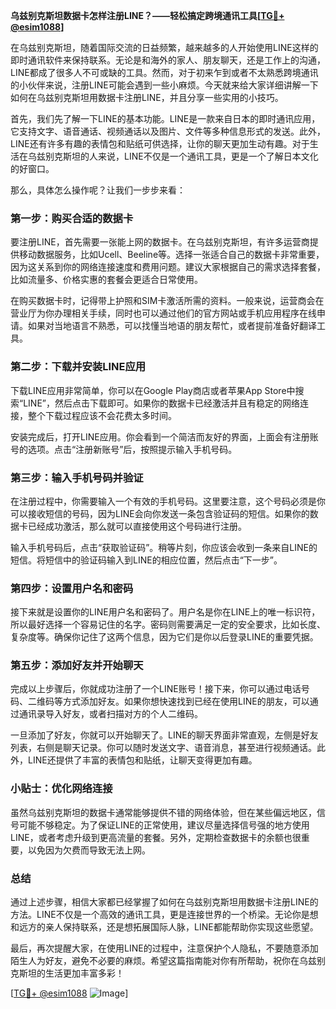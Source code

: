 **乌兹别克斯坦数据卡怎样注册LINE？——轻松搞定跨境通讯工具[[TG💪+ @esim1088](https://t.me/s/esim1088)]**

在乌兹别克斯坦，随着国际交流的日益频繁，越来越多的人开始使用LINE这样的即时通讯软件来保持联系。无论是和海外的家人、朋友聊天，还是工作上的沟通，LINE都成了很多人不可或缺的工具。然而，对于初来乍到或者不太熟悉跨境通讯的小伙伴来说，注册LINE可能会遇到一些小麻烦。今天就来给大家详细讲解一下如何在乌兹别克斯坦用数据卡注册LINE，并且分享一些实用的小技巧。

首先，我们先了解一下LINE的基本功能。LINE是一款来自日本的即时通讯应用，它支持文字、语音通话、视频通话以及图片、文件等多种信息形式的发送。此外，LINE还有许多有趣的表情包和贴纸可供选择，让你的聊天更加生动有趣。对于生活在乌兹别克斯坦的人来说，LINE不仅是一个通讯工具，更是一个了解日本文化的好窗口。

那么，具体怎么操作呢？让我们一步步来看：

### 第一步：购买合适的数据卡

要注册LINE，首先需要一张能上网的数据卡。在乌兹别克斯坦，有许多运营商提供移动数据服务，比如Ucell、Beeline等。选择一张适合自己的数据卡非常重要，因为这关系到你的网络连接速度和费用问题。建议大家根据自己的需求选择套餐，比如流量多、价格实惠的套餐会更适合日常使用。

在购买数据卡时，记得带上护照和SIM卡激活所需的资料。一般来说，运营商会在营业厅为你办理相关手续，同时也可以通过他们的官方网站或手机应用程序在线申请。如果对当地语言不熟悉，可以找懂当地语的朋友帮忙，或者提前准备好翻译工具。

### 第二步：下载并安装LINE应用

下载LINE应用非常简单，你可以在Google Play商店或者苹果App Store中搜索“LINE”，然后点击下载即可。如果你的数据卡已经激活并且有稳定的网络连接，整个下载过程应该不会花费太多时间。

安装完成后，打开LINE应用。你会看到一个简洁而友好的界面，上面会有注册账号的选项。点击“注册新账号”后，按照提示输入手机号码。

### 第三步：输入手机号码并验证

在注册过程中，你需要输入一个有效的手机号码。这里要注意，这个号码必须是你可以接收短信的号码，因为LINE会向你发送一条包含验证码的短信。如果你的数据卡已经成功激活，那么就可以直接使用这个号码进行注册。

输入手机号码后，点击“获取验证码”。稍等片刻，你应该会收到一条来自LINE的短信。将短信中的验证码输入到LINE的相应位置，然后点击“下一步”。

### 第四步：设置用户名和密码

接下来就是设置你的LINE用户名和密码了。用户名是你在LINE上的唯一标识符，所以最好选择一个容易记住的名字。密码则需要满足一定的安全要求，比如长度、复杂度等。确保你记住了这两个信息，因为它们是你以后登录LINE的重要凭据。

### 第五步：添加好友并开始聊天

完成以上步骤后，你就成功注册了一个LINE账号！接下来，你可以通过电话号码、二维码等方式添加好友。如果你想快速找到已经在使用LINE的朋友，可以通过通讯录导入好友，或者扫描对方的个人二维码。

一旦添加了好友，你就可以开始聊天了。LINE的聊天界面非常直观，左侧是好友列表，右侧是聊天记录。你可以随时发送文字、语音消息，甚至进行视频通话。此外，LINE还提供了丰富的表情包和贴纸，让聊天变得更加有趣。

### 小贴士：优化网络连接

虽然乌兹别克斯坦的数据卡通常能够提供不错的网络体验，但在某些偏远地区，信号可能不够稳定。为了保证LINE的正常使用，建议尽量选择信号强的地方使用LINE，或者考虑升级到更高流量的套餐。另外，定期检查数据卡的余额也很重要，以免因为欠费而导致无法上网。

### 总结

通过上述步骤，相信大家都已经掌握了如何在乌兹别克斯坦用数据卡注册LINE的方法。LINE不仅是一个高效的通讯工具，更是连接世界的一个桥梁。无论你是想和远方的亲人保持联系，还是想拓展国际人脉，LINE都能帮助你实现这些愿望。

最后，再次提醒大家，在使用LINE的过程中，注意保护个人隐私，不要随意添加陌生人为好友，避免不必要的麻烦。希望这篇指南能对你有所帮助，祝你在乌兹别克斯坦的生活更加丰富多彩！

[[TG💪+ @esim1088](https://t.me/s/esim1088) ![Image](https://i.postimg.cc/4NQfJmqS/Snipaste-2025-05-13-00-14-12.png)]